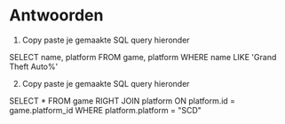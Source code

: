 # Antwoorden

1. Copy paste je gemaakte SQL query hieronder

SELECT name, platform FROM game, platform WHERE name LIKE 'Grand Theft Auto%'
   
2. Copy paste je gemaakte SQL query hieronder
   
SELECT * FROM game RIGHT JOIN platform ON platform.id = game.platform_id WHERE platform.platform = "SCD"
